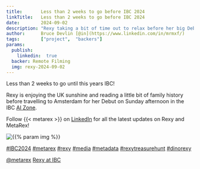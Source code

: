 ```yaml
---
title:       Less than 2 weeks to go before IBC 2024
linkTitle:   Less than 2 weeks to go before IBC 2024
date:        2024-09-02
description: "Rexy taking a bit of time out to relax before her big Debut"
author:      Bruce Devlin [@in](https://www.linkedin.com/in/mrmxf/)
tags:        ["project",  "backers"]
params:
  publish:
    linkedin:  true
  backer: Remote Filming
  img: rexy-2024-09-02
---
```


Less than 2 weeks to go until this years IBC!

Rexy is enjoying the UK sunshine and reading a little bit of family history before travelling to Amsterdam for her Debut on Sunday afternoon in the IBC [AI Zone][rxydraw]. 

Follow {{< metarex >}} on [LinkedIn][limrx] for all the latest updates on Rexy and MetaRex!

<img  class = "ui centered bordered rounded image" src = "featured-{{% param img %}}.jpg" alt = "{{% param img %}}">

[#IBC2024](https://www.linkedin.com/search/results/all/?keywords=%23IBC2024)
[#metarex](https://www.linkedin.com/search/results/all/?keywords=%23metarex)
[#rexy](https://www.linkedin.com/search/results/all/?keywords=%23rexy)
[#media](https://www.linkedin.com/search/results/all/?keywords=%23media)
[#metadata](https://www.linkedin.com/search/results/all/?keywords=%23metadata)
[#rexytreasurehunt](https://www.linkedin.com/search/results/all/?keywords=%23rexytreasurehunt)
[#dinorexy](https://www.linkedin.com/search/results/all/?keywords=%23dinorexy)

<i class = "linkedin icon"></i>[@metarex][limrx]
<i class = "linkedin icon"></i>[Rexy at IBC][lirxy]

[web]:    http://www.remotefilming.com/
[meet]:   https://www.veneratech.com/ibc2024
[7.D45]:  https://ibc2024.mapyourshow.com/8_0/floorplan/?hallID=C&selectedBooth=7.D45

[limrx]:   https://uk.linkedin.com/company/metarex-media
[lirxy]:   https://www.linkedin.com/search/results/all/?keywords=%23ibc20024%20%23metarex%20%23rexy
[rxydraw]: https://ibc2024.mapyourshow.com/8_0/floorplan/?st=keyword&hallID=J&sv=V-NOVA&selectedBooth=14.AI03
[ths]:     https://auth.metarex.media/ui/registration
[thp]:     /project/treasure-hunt/
